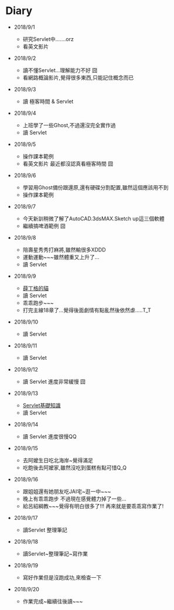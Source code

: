 # Diary

* 2018/9/1
  * 研究Servlet中.......orz
  * 看英文影片

* 2018/9/2
  * 讀不懂Servlet...理解能力不好 囧
  * 看網路概論影片,覺得很多東西,只能記住概念而已

* 2018/9/3
  * 讀 極客時間 & Servlet

* 2018/9/4
  * 上班學了一些Ghost,不過還沒完全實作過
  * 讀 Servlet

* 2018/9/5
  * 操作課本範例
  * 看英文影片 最近都沒認真看極客時間 囧

* 2018/9/6
  * 學習用Ghost備份跟還原,還有硬碟分割配置,雖然這個應該用不到
  * 操作課本範例

* 2018/9/7
  * 今天新訓稍微了解了AutoCAD.3dsMAX.Sketch up這三個軟體
  * 繼續搞啤酒範例 囧

* 2018/9/8
  * 陪壽星秀秀打麻將,雖然輸很多XDDD
  * 運動運動~~~雖然體重又上升了...
  * 讀 Servlet

* 2018/9/9
  * [薛丁格的貓](https://kknews.cc/science/p4yyy5p.html)
  * 讀 Servlet
  * 乖乖跑步~~~
  * 打完主線18章了...覺得後面劇情有點亂然後依然虐.....T_T

* 2018/9/10
  * 讀 Servlet

* 2018/9/11
  * 讀 Servlet

* 2018/9/12
  * 讀 Servlet 進度非常緩慢 囧

* 2018/9/13
  * [Servlet基礎知識](https://hk.saowen.com/a/9a02dfa4b8ab3bb2eccf3466eba7e5b1a04098191c6fd3a21e2f7de9222f8e05)
  * 讀 Servlet

* 2018/9/14
  * 讀 Servlet 進度很慢QQ

* 2018/9/15
  * 去阿嬤生日吃北海岸~覺得滿足
  * 吃飽後去阿嬤家,雖然沒吃到蛋糕有點可惜Q_Q

* 2018/9/16
  * 跟姐姐還有她朋友吃JAI宅~逛一中~~~
  * 晚上有乖乖跑步 不過現在感覺體力掉了一些...
  * 給呂紹綱教~~~覺得有明白很多了!!! 再來就是要乖乖寫作業了!

* 2018/9/17
  * 讀Servlet 整理筆記

* 2018/9/18
  * 讀Servlet~整理筆記~寫作業

* 2018/9/19
  * 寫好作業但是沒跑成功,來檢查一下

* 2018/9/20
  * 作業完成~繼續往後讀~~~